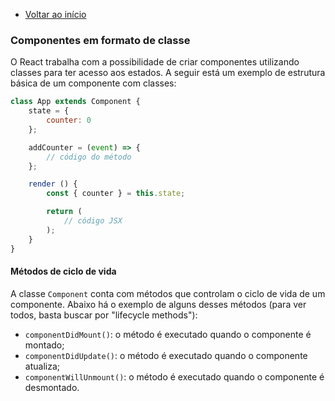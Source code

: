 - [Voltar ao início](../README.md)

### Componentes em formato de classe

O React trabalha com a possibilidade de criar componentes utilizando classes para ter acesso aos estados. A seguir está um exemplo de estrutura básica de um componente com classes: 

```javascript
class App extends Component {
    state = {
        counter: 0
    };

    addCounter = (event) => {
        // código do método
    };

    render () {
        const { counter } = this.state;

        return (
            // código JSX
        );
    }
}
```

#### Métodos de ciclo de vida

A classe `Component` conta com métodos que controlam o ciclo de vida de um componente. Abaixo há o exemplo de alguns desses métodos (para ver todos, basta buscar por "lifecycle methods"):

- `componentDidMount()`: o método é executado quando o componente é montado;
- `componentDidUpdate()`: o método é executado quando o componente atualiza;
- `componentWillUnmount()`: o método é executado quando o componente é desmontado.